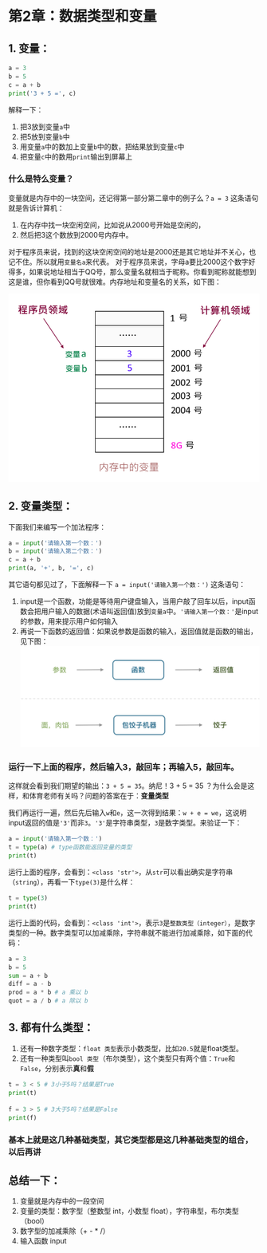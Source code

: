 # 第2章：数据类型和变量

## 1. 变量：

```python
a = 3
b = 5
c = a + b
print('3 + 5 =', c)
```

解释一下：

1. 把3放到变量`a`中
2. 把5放到变量`b`中
3. 用变量`a`中的数加上变量`b`中的数，把结果放到变量`c`中
4. 把变量`c`中的数用`print`输出到屏幕上

### 什么是特么变量？

变量就是内存中的一块空间，还记得第一部分第二章中的例子么？`a = 3` 这条语句就是告诉计算机：
1. 在内存中找一块空闲空间，比如说从2000号开始是空闲的，
2. 然后把3这个数放到2000号内存中。

对于程序员来说，找到的这块空闲空间的地址是2000还是其它地址并不关心，也记不住。所以就用`变量名a`来代表。
对于程序员来说，字母a要比2000这个数字好得多，如果说地址相当于QQ号，那么变量名就相当于昵称。你看到昵称就能想到这是谁，但你看到QQ号就很难。内存地址和变量名的关系，如下图：

![变量](https://github.com/tongzhg/Python/blob/master/images/Var.png)

## 2. 变量类型：

下面我们来编写一个加法程序：

```python
a = input('请输入第一个数：')
b = input('请输入第二个数：')
c = a + b
print(a, '+', b, '=', c)
```

其它语句都见过了，下面解释一下 `a = input('请输入第一个数：')` 这条语句：

1. input是一个函数，功能是等待用户键盘输入，当用户敲了回车以后，input函数会把用户输入的数据(术语叫返回值)放到`变量a`中。`'请输入第一个数：'`是input的参数，用来提示用户如何输入
2. 再说一下函数的返回值：如果说参数是函数的输入，返回值就是函数的输出，见下图：
![函数返回值](https://github.com/tongzhg/Python/blob/master/images/Return.png)

### 运行一下上面的程序，然后输入3，敲回车；再输入5，敲回车。

这样就会看到我们期望的输出：`3 + 5 = 35`。纳尼！3 + 5 = 35 ？为什么会是这样，和体育老师有关吗？问题的答案在于：**变量类型**

我们再运行一遍，然后先后输入`w`和`e`，这一次得到结果：`w + e = we`，这说明input返回的值是`'3'`而非`3`。`'3'`是字符串类型，`3`是数字类型。来验证一下：

```python
a = input('请输入第一个数：')
t = type(a) # type函数能返回变量的类型
print(t)
```

运行上面的程序，会看到：`<class 'str'>`，从`str`可以看出确实是字符串（`string`），再看一下`type(3)`是什么样：

```python
t = type(3)
print(t)
```

运行上面的代码，会看到：`<class 'int'>`，表示`3`是`整数类型（integer）`，是数字类型的一种。数字类型可以加减乘除，字符串就不能进行加减乘除，如下面的代码：

```python
a = 3
b = 5
sum = a + b
diff = a - b
prod = a * b # a 乘以 b
quot = a / b # a 除以 b
```

## 3. 都有什么类型：

1. 还有一种数字类型：`float 类型`表示小数类型，比如`20.5`就是float类型。
2. 还有一种类型叫`bool 类型`（布尔类型），这个类型只有两个值：`True`和`False`，分别表示**真**和**假**
```python
t = 3 < 5 # 3小于5吗？结果是True
print(t)

f = 3 > 5 # 3大于5吗？结果是False
print(f)
```

### 基本上就是这几种基础类型，其它类型都是这几种基础类型的组合，以后再讲

## 总结一下：

1. 变量就是内存中的一段空间
2. 变量的类型：数字型（整数型 int，小数型 float），字符串型，布尔类型（bool）
3. 数字型的加减乘除（+ - * /）
4. 输入函数 input